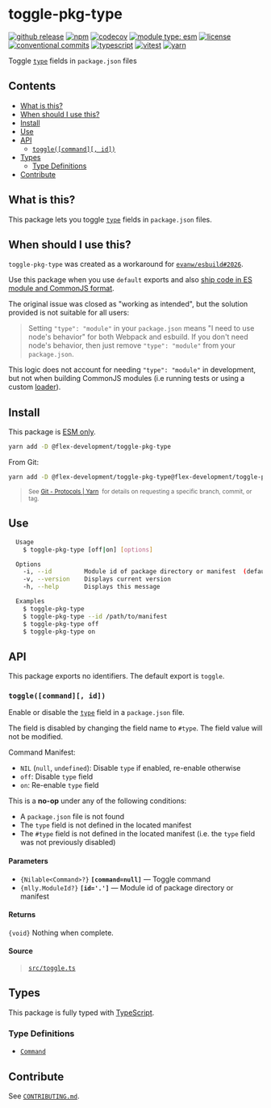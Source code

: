# toggle-pkg-type

[![github release](https://img.shields.io/github/v/release/flex-development/toggle-pkg-type.svg?include_prereleases&sort=semver)](https://github.com/flex-development/toggle-pkg-type/releases/latest)
[![npm](https://img.shields.io/npm/v/@flex-development/toggle-pkg-type.svg)](https://npmjs.com/package/@flex-development/toggle-pkg-type)
[![codecov](https://codecov.io/gh/flex-development/toggle-pkg-type/branch/main/graph/badge.svg?token=TSNEYCXRO3)](https://codecov.io/gh/flex-development/toggle-pkg-type)
[![module type: esm](https://img.shields.io/badge/module%20type-esm-brightgreen)](https://github.com/voxpelli/badges-cjs-esm)
[![license](https://img.shields.io/github/license/flex-development/toggle-pkg-type.svg)](LICENSE.md)
[![conventional commits](https://img.shields.io/badge/-conventional%20commits-fe5196?logo=conventional-commits&logoColor=ffffff)](https://conventionalcommits.org/)
[![typescript](https://img.shields.io/badge/-typescript-3178c6?logo=typescript&logoColor=ffffff)](https://typescriptlang.org/)
[![vitest](https://img.shields.io/badge/-vitest-6e9f18?style=flat&logo=vitest&logoColor=ffffff)](https://vitest.dev/)
[![yarn](https://img.shields.io/badge/-yarn-2c8ebb?style=flat&logo=yarn&logoColor=ffffff)](https://yarnpkg.com/)

Toggle [`type`][1] fields in `package.json` files

## Contents

- [What is this?](#what-is-this)
- [When should I use this?](#when-should-i-use-this)
- [Install](#install)
- [Use](#use)
- [API](#api)
  - [`toggle([command][, id])`](#togglecommand-id)
- [Types](#types)
  - [Type Definitions](#type-definitions)
- [Contribute](#contribute)

## What is this?

This package lets you toggle [`type`][1] fields in `package.json` files.

## When should I use this?

`toggle-pkg-type` was created as a workaround for [`evanw/esbuild#2026`][2].

Use this package when you use `default` exports and also [ship code in ES module and CommonJS format][3].

The original issue was closed as "working as intended", but the solution provided is not suitable for all users:

> Setting `"type": "module"` in your `package.json` means "I need to use node's behavior" for both Webpack and esbuild.
> If you don't need node's behavior, then just remove `"type": "module"` from your `package.json`.

This logic does not account for needing `"type": "module"` in development, but not when building CommonJS modules (i.e
running tests or using a custom [loader][4]).

## Install

This package is [ESM only][5].

```sh
yarn add -D @flex-development/toggle-pkg-type
```

From Git:

```sh
yarn add -D @flex-development/toggle-pkg-type@flex-development/toggle-pkg-type
```

<blockquote>
  <small>
    See <a href='https://yarnpkg.com/features/protocols#git'>Git - Protocols | Yarn</a>
    &nbsp;for details on requesting a specific branch, commit, or tag.
  </small>
</blockquote>

## Use

```sh
  Usage
    $ toggle-pkg-type [off|on] [options]

  Options
    -i, --id         Module id of package directory or manifest  (default process.env.npm_package_json)
    -v, --version    Displays current version
    -h, --help       Displays this message

  Examples
    $ toggle-pkg-type
    $ toggle-pkg-type --id /path/to/manifest
    $ toggle-pkg-type off
    $ toggle-pkg-type on
```

## API

This package exports no identifiers. The default export is `toggle`.

### `toggle([command][, id])`

Enable or disable the [`type`][1] field in a `package.json` file.

The field is disabled by changing the field name to `#type`. The field value will not be modified.

Command Manifest:

- `NIL` (`null`, `undefined`): Disable `type` if enabled, re-enable otherwise
- `off`: Disable `type` field
- `on`: Re-enable `type` field

This is a **no-op** under any of the following conditions:

- A `package.json` file is not found
- The `type` field is not defined in the located manifest
- The `#type` field is not defined in the located manifest (i.e. the `type` field was not previously disabled)

#### Parameters

- `{Nilable<Command>?}` **`[command=null]`** &mdash; Toggle command
- `{mlly.ModuleId?}` **`[id='.']`** &mdash; Module id of package directory or manifest

#### Returns

`{void}` Nothing when complete.

#### Source

> [`src/toggle.ts`](src/toggle.ts)

## Types

This package is fully typed with [TypeScript][6].

### Type Definitions

- [`Command`](src/types/command.ts)

## Contribute

See [`CONTRIBUTING.md`](CONTRIBUTING.md).

[1]: https://nodejs.org/api/packages.html#type
[2]: https://github.com/evanw/esbuild/issues/2026
[3]: https://github.com/flex-development/aggregate-error-ponyfill/blob/main/package.json#L33-L42
[4]: https://nodejs.org/api/esm.html#loaders
[5]: https://gist.github.com/sindresorhus/a39789f98801d908bbc7ff3ecc99d99c
[6]: https://www.typescriptlang.org
